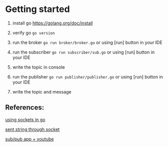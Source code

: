 # Getting started

1) install go https://golang.org/doc/install

2) verify go `go version`

3) run the broker `go run broker/broker.go` or using [run] button in your IDE

4) run the subscriber `go run subscriber/sub.go` or using [run] button in your IDE

5) write the topic in console

6) run the publisher `go run publisher/publisher.go` or using [run] button in your IDE

5) write the topic and message


## References:

[using sockets in go](https://alexeykalina.github.io/technologies/sockets-go.html)

[sent string through socket](https://github.com/Alice-Williams-Tech/go-sockets/tree/v0.1.0)

[sub/pub app + youtube](https://github.com/tabvn/golang-pubsub-youtube)